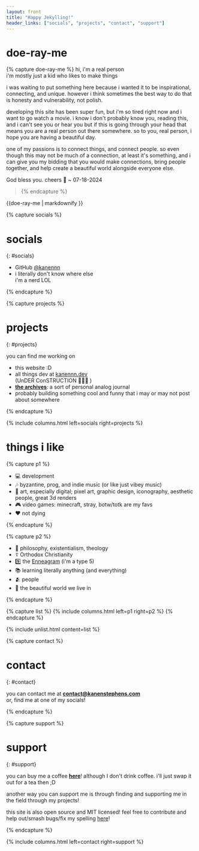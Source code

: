 ```yaml
---
layout: front
title: "Happy Jekylling!"
header_links: ["socials", "projects", "contact", "support"]
---
```


# doe-ray-me

{% capture doe-ray-me %}
hi, i'm a real person\
i'm mostly just a kid who likes to make things

i was waiting to put something here because i wanted it to be inspirational, connecting, and unique. however i think sometimes the best way to do that is honesty and vulnerability, not polish.

developing this site has been super fun, but i'm so tired right now and i want to go watch a movie. i know i don't probably know you, reading this, and i can't see you or hear you but if this is going through your head that means you are a real person out there somewhere. so to you, real person, i hope you are having a beautiful day.

one of my passions is to connect things, and connect people. so even though this may not be much of a connection, at least it's something, and i can give you my bidding that you would make connections, bring people together, and help create a beautiful world alongside everyone else.

God bless you. cheers 🍷 ~ 07-18-2024

> {% endcapture %}

<div class="doublecolumn">{{doe-ray-me | markdownify }}</div>

{% capture socials %}

# socials

{: #socials}

-   GitHub [@kanennn](https://github.com/kanennn)
-   i literally don't know where else\
    i'm a nerd LOL

{% endcapture %}

{% capture projects %}

# projects

{: #projects}

you can find me working on

-   this website :D
-   all things dev at [kanennn.dev](https://kanennn.dev)\
    (UnDER ConSTRUCTION 🚧🚧🚧 )
-   [**the archives**](https://archives.kanenstephens.com): a sort of personal analog journal
-   probably building something cool and funny that i may or may not post about somewhere

{% endcapture %}

{% include columns.html left=socials right=projects %}

# things i like

{% capture p1 %}

-   💻 development
-   🎶 byzantine, prog, and indie music (or like just vibey music)
-   🎨 art, especially digital; pixel art, graphic design, iconography, aesthetic people, great 3d renders
-   🎮 video games: minecraft, stray, botw/totk are my favs
-   ❤️ not dying

{% endcapture %}

{% capture p2 %}

-   🧠 philosophy, existentialism, theology
-   ☦️ Orthodox Christianity
-   9️⃣ the [Enneagram](https://www.enneagraminstitute.com/type-descriptions/) (i'm a type 5)
-   📚 learning literally anything (and everything)
-   🫂 people
-   🌈 the beautiful world we live in

{% endcapture %}

{% capture list %}
{% include columns.html left=p1 right=p2 %}
{% endcapture %}

{% include unlist.html content=list %}

{% capture contact %}

# contact

{: #contact}

you can contact me at **contact@kanenstephens.com**\
or, find me at one of my socials!

{% endcapture %}

{% capture support %}

# support

{: #support}

you can buy me a coffee [**here**](https://{{site.buymeacoffee}})! although I don't drink coffee. i'll just swap it out for a tea then ;D

another way you can support me is through finding and supporting me in the field through my projects!

this site is also open source and MIT licensed! feel free to contribute and help out/smash bugs/fix my spelling [here](https://{{site.repo}})!

{% endcapture %}

{% include columns.html left=contact right=support %}
